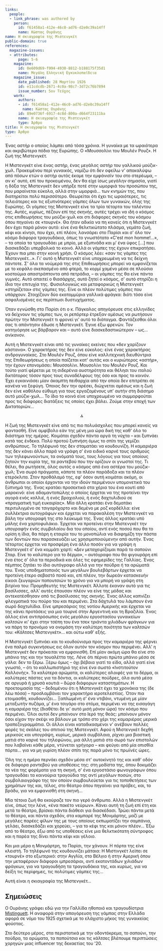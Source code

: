 ```yaml
---
links:
  people:
  - link_phrase: was authored by
    person:
      id: f61458a1-412e-46c0-ad76-d2e0c39a14ff
      name: Κώστας Ουράνης
name: Η σκιαγραφία της Μιστενγκέτ
public-domain: true
references:
  magazine-issues:
  - attributes:
      page: 5-6
    magazine:
      id: 0e609d69-f994-4930-8812-b188175f35d1
      name: Μεγάλη Ελληνική Εγκυκλοπαίδεια
    magazine_issue:
      date_published: 28 Μαρτίου 1926
      id: e11cdcdb-2671-4c0a-98c7-3d72c76b7894
      issue_number: 5ον Τεύχος
    work:
      authors:
      - id: f61458a1-412e-46c0-ad76-d2e0c39a14ff
        name: Κώστας Ουράνης
      id: 89e0736f-6917-4c8d-800a-d664f23111ba
      name: Η σκιαγραφία της Μιστενγκέτ
      type: Άρθρο
title: Η σκιαγραφία της Μιστενγκέτ
type: Άρθρο
---
```


<main class="content" itemprop="text">
<p>Ένας αστήρ ο οποίος λάμπει από τόσα χρόνια. Η γυναίκα με τα ωραιότερα και ακριβώτερα πόδια της Ευρώπης. Ο «Μουσσολίνι
του Μουλέν Ρουζ». Η ζωή της Μιστενγκέτ.</p>

<p>Η Μιστενγκέτ είνε ένας αστήρ, ένας μεγάλος αστήρ του γαλλικού μούζικ-χωλ. Προκειμένου περί γυναικός, νομίζω ότι δεν
οφείλω ν' αποκαλύψω από πόσων ετών ο αστήρ αυτός έκαμε την εμφάνισίν του στο στερέωμα, &ndash; αν κι' αυτό, επί του
προκειμένου, δεν θα είχε ίσως μεγάλην σημασία, γιατί η δόξα της Μιστενγκέτ δεν υπήρξε ποτέ στην ωμορφιά του προσώπου
της, που μαραίνεται εύκολα, αλλά στην ωμορφιά... των κνημών της, που διατηρείται πολύ περισσότερο. Θεωρείται ότι έχει
τις ωραιότερες, τις τελειότερες και τις εξυπνότερες γάμπες όλων των γυναικών, όλης της Ευρώπης. Οι γάμπες της Μιστενγκέτ
είνε τα τρία τέταρτα του ταλέντου της. Αυτές, κυρίως, πέζουν επί της σκηνής, αυτές τρέχει να ιδή ο κόσμος στις
επιθεωρήσεις του μούζικ-χωλ και στι διάφορες σκηνές του κόσμου όπου πηγαίνει σε «τουρνέ». Θα ήταν αδικία να πη κανείς
ότι η Μιστενγκέτ δεν έχει παρά μόνον αυτό: είνε ένα θελκτικώτατο πλάσμα, γεμάτο ζωή, κέφι και κίνησι, που έχει, επί
πλέον, λανσάρει στο Παρίσι και σ' όλο τον κόσμο διάφορα τραγουδάκια, όπως το γνωστότατο «C'est mon homme!...», &ndash;
τα οποία τα τραγουδάει με μπρίο, με εξυπνάδα και μ' ένα ύφος [...] που διασκεδάζει υπερβολικά το κοινό. Αλλά οι γάμπες
της έχουν επικρατήσει. Έχουν πια μπει στην κοινή χρήσι. Ο κόσμος λέει: «σαν τις γάμπες της Μιστενγκέτ...». Γι' αυτό η
Μιστενγκέτ είνε υποχρεωμένη να τις δείχνη πάντοτε. Σ' όλα τα νούμερά της στις Επιθεωρήσεις μπορεί να εμφανίζεται με το
κεφάλο σκεπασμένο από φτερά, το κορμί χαμένο μέσα σε πλούσια κοστούμια απαστράπτοντα από πετράδια, &ndash; οι γάμπες της
θα είνε πάντα γυμνές. Αυτό απαιτεί ο θιασάρχης, αυτό ζητεί ο κόσμος, σ' αυτό στηρίζει η ίδια την επιτυχία της.
Φυσιολογικώς και μεταφορικώς η Μιστενγκέτ «στηρίζεται» στις γάμπες της. Είνε οι πλέον πολύτιμες γάμπες που υπάρχουν.
Στοιχίζουν δύο εκατομμύρια γαλλικά φράγκα: διότι τόσο είνε ασφαλισμένες εις περίπτωσι δυστυχήματος.</p>

<p>Όταν εγνώσθη στο Παρίσι ότι ο κ. Πάγκαλος απηγόρευσε στις ελληνίδες να δείχνουν τις γάμπες των, οι ρεπόρτερ έτρεξαν
αμέσως να ρωτήσουν πρώτην την Μιστενγκέτ τι φρονεί γι' αυτό το διάταγμα. Φαντάζεσθαι όλοι σας τι απάντησιν έδωσε η
Μιστενγκέτ. Έγινε έξω φρενών. Τον κατηγόρησε ως βάρβαρον και &ndash; αυτό είνε διασκεδαστικώτερον &ndash; ως...
ανίκανον.</p>

<p>Αυτή η Μιστενγκέτ είναι από τις γυναίκες εκείνες που «δεν χαρίζουν κάστανα». Ο χαρακτήρας της δεν είνε εύκολος: είνε
ένας χαρακτήρας ανδρογυναίκας. Στο Μουλέν Ρουζ, όπου είνε καλλιτεχνική διευθύντρια της Επιθεωρήσεως η οποία παίζεται
κατ' αυτάς και ο κυριώτερος «αστήρ», την έχουν επονομάσει: Μουσσολίνι. Μουσολίνι του Μουλέν Ρουζ. Και τούτο γιατί
φέρεται με τη σιδερένια αυστηρότητα και θέλησι του ιταλού δικτάτορος τόσον προς τους συναδέλφους της όσο και προς το
κοινόν. Έχει εγκαινιάσει μίαν άκαμπτη πειθαρχία από την οποία δεν επιτρέπει σε κανένα να ξεφύγη. Όποιος δεν την αρέσει,
διώχνεται αμέσως και η ζωή δεν είνε καθόλου εύθυμη για τους εργαζομένους υπ' αυτήν στη διάσημο αυτό μούζικ-χωλ... Το
ίδιο το κοινό είνε υποχρεωμένο να συμμορφούται προς τις διάφορες διατάξεις τις οποίες έχει βάλει. Ζούμε στην εποχή των
Δικτατοριών...</p>

<div style="text-align: center; margin-bottom: 1em">⁂</div>

<p>Η ζωή της Μιστενγκέτ είνε από τις πιο πολυάσχολες που μπορεί κανείς να φαντασθή. Είνε αμφίβολο εάν της μένη μια ώρα δική
της καθ' όλο το διάστημα της ημέρας. Κοιμάται σχεδόν πάντα αργά τη νύχτα &ndash; και ξυπνάει κατά τας ένδεκα. Πολύ
προτού ξυπνήση όμως το σπίτι της γεμίζει ανθρώπους. Το τηλέφωνό της δεν σταματάει να κουδουνίζη. Η καμαριέρα της δεν
κάνει άλλο παρά να γράφη σ' ένα ειδικό καρνέ τους αριθμούς των τηλεφωνούντων, τα ονόματά τους, τους λόγους για τους
οποίους ζητούν την κυρία της, τα ραντεβού που την ορίζουν οι γνωστοί της. Τι θέλει, θα ρωτήσετε, όλος αυτός ο κόσμος από
ένα αστέρα του μούζικ-χωλ; Ένα σωρό πράγματα, κάποτε τα πλέον παράδοξα και τα πλέον ετερόκλιτα. Στον προθάλαμό της, εφ'
όσον αυτή κοιμάται ακόμη, οι άνθρωποι οι οποίοι έρχονται να την ιδούν περιμένουν υπομονετικά του ξύπνημά της. Ένας
κρατάει προσεκτικά στα χέρια του ένα κουτί από μαροκινό: είνε αδαμαντοπώλης ο οποίος έρχεται να της προτείνει την αγορά
ενός κολλιέ, ή ενός βραχιολιού, ή ενός δαχτυλιδιού σε «πραγματική τιμή ευκαιρίας». Μία άλλη κρατάει ένα δεματάκι
περιτυλιγμένο σε τσιγαρόχαρτο και δεμένο με ροζ κορδέλλα: είνε συλλέκτρια αυτογράφων και έρχεται να παρακαλέση την 
Μιστενγκέτ να βάλη την υπογραφή της στο λεύκωμά της. Ένας άλλος κρατάει υπό μάλης ένα χαρτοφυλάκιο. Έρχεται να προτείνει
στην Μιστενγκέτ την υπογραφήν ενός συμβολαίου δια του οποίου, αντί ενός ποσού που θα το ορίση η ίδια, θα πάρη η εταιρία
του το μονοπώλια να διαφημίζη την πάστα των δοντιών που παρασκευάζει ως χρησιμοποιούμενην από αυτήν. Ένας τέταρτος
έρχεται να προσφέρη ένα άλλο ποσόν για να γράψη η Μιστενγκέτ σ' ένα κομμάτι χαρτί: «Δεν μεταχειρίζομαι παρά το σαπούνι
Σταρ. Είνε το καλύτερο για το δέρμα», &ndash; αυτόγραφο που θα φιγουράρη επί ένα έτος σ' όλα τα περιοδικά και όλες τις
εφημερίδες της Γαλλίας. Ένας πέμπτος ζητάει το ίδιο αυτόγραφο αλλά για την πούδρα ή τα αρώματά του. Ένας υποδηματοποιός
των μεγάλων βουλεβάρτων έρχεται να προτείνη έτερο σεβαστό ποσό και, επί πλέον, την δωρεάν κατασκευήν είκοσι ζευγαριών
παπουτσιών το χρόνο για να μπορή να γράψη στη βιτρίνα του: Προμηθευτής της Μιστενγκέτ. Άλλοτε έκαναν αυτό για τις
βασίλισσες, αλλ' αυτές έπαυσαν πλέον να είνε της μόδας και αντεκατέσθησαν από τις βασίλισσες της σκηνής. Ένας άλλος
καπνίζει φλεγματικά του πούρο του και περιμένει. Στα δάχτυλά του λάμπουν ένα σωρό δαχτυλίδια. Είνε ιμπρεσάριος της
νοτίου Αμερικής και έρχεται να της κάνει προτάσεις για μια τουρνέ στην Αργεντινή και τη Βραζιλία. Ένας άλλος είνε
αντιπρόσωπος ενός μεγάλου εργοστασίου γυναικείων καλτσών κι' έχει στην τσέπη του ένα τσεκ τριάντα χιλιάδων φράγκων για
να πάρη το προνόμιο να ονομάση την καλύτερη ποιότητα των καλτσών του: «Κάλτσες Μιστενγκέτ»... και ούτω καθ' εξής.</p>

<p>Η Μιστενγκέτ ξυπνάει και το κουδούνισμα προς την καμαριέρα της φέρνει ένα παλμό συγκινήσεως εις όλον αυτόν τον κόσμον
που περιμένει. Αλλ' η Μιστενγκέτ δεν πρόκειται να εμφανισθή. Επί μίαν ακόμη ώρα θα είνε στο μπάνιο της και την
τουαλέττα της. Λένε ότι πέρνει πρώτα μπάνιο μέσα σε γάλα: δεν το ξέρω. Ξέρω όμως &ndash; όχι βέβαια γιατί το είδα, αλλά
γιατί είνε γνωστό, &ndash; ότι το καλλωπιστήριό της είνε ένα σωστό «Ινστιτούτον Καλλονής». Τα καλύτερα αρώματα, οι
καλύτερες αλοιφές για το δέρμα, οι καλύτερες πάστες για τα δόντια, οι καλύτερες πούδρες, όλα αυτά μέσα σε αργυρά ή χρυσά
κουτιά &ndash; δώρα διάφορων καταστημάτων. Η προετοιμασία της &ndash; δεδομένου ότι η Μιστενγκέτ έχει τα χρονάκια της
(δε λέω πόσα) &ndash; προσλαμβάνει τον χαρακτήρα ιεροτελεστίας. Όταν πια ετοιμασθή, κουδουνίζει... Ξαπλωμένη σ' ένα
ντιβάνι, ντυμένη με μίαν μεταξωτήν πυζάμα, μ' ένα τσιγάρο στο στόμα, περιμένει να της εισαγάγη η καμαριέρα της (διαθέτει
δε γι' αυτό μισή μόνον ώρα) τον κόσμο που περιμένει. Όλοι αυτοί δεν μπαίνουν στο Ιερό της θεάς: μπαίνουν μόνον όσοι
είχαν την σκέψι να βάλουν με τρόπο στο χέρι της καμαριέρας μερικά τραπεζογραμμάτια. Οι άλλοι είναι καταδικασμένοι ν'
ανέβουν πολλές φορές τις σκάλες του σπιτιού της Μιστενγκέτ. Αφού η Μιστενγκέτ δεχθή μερικούς και υπογράψη, κυρίως,
μερικά συμβόλαια, ρίχνει μια βιαστική ματιά στο καρνέ του τηλεφώνου, μια άλλη ματιά στο σωρό των επιστολών που λαβαίνει
κάθε μέρα, ντύνεται γρήγορα &ndash; και φεύγει από μία οπισθία πόρτα... για να μη γυρίση πλέον σπίτι της παρά μόνο τις
πρωϊνές ώρες.</p>

<p>Όλη της η ημέρα περνάει σχεδόν μέσα στ' αυτοκίνητό της και καθ' οδόν σε διάφορα ραντεβού για υποθέσεις της: στη μοδίστα
της, όπου δοκιμάζει τα νέα της φορέματα για τη σκηνή, σ' ένα εργοστάσιο φωνογράφων όπου τραγουδάει τα καινούρια
τραγούδια της αντί μεγάλων ποσών, στο συμβολαιογράφο της τον οποίον συμβουλεύεται για τις τοποθετήσεις των χρημάτων της
και, τέλος, στο θέατρο όπου πηγαίνει για πρόβες, και, το βράδυ, για να εμφανισθή στη σκηνή...</p>

<p>Μία τέτοια ζωή θα εκούραζε τον πιο γερό άνθρωπο. Αλλά η Μιστενγκέτ είνε, όπως την λένε, «ένα πακέτο νεύρων». Κάνει αυτή
τη ζωή επί έτη και μετά το θέατρο, βρίσκει πάντα διάθεσι για διασκέδασι. Τρώει πάντα μετά το θέατρο, και πάντα σχεδόν,
στα καμπαρέ της Μονμάρτης, μαζί με μεγάλες παρέες φίλων της με τους οποίους εκπωματίζει την σαμπάνια, γελάει,
διασκεδάζει και χορεύει, &ndash; για το κέφι της και μόνον πλέον... Έξω από το θέατρο, έξω από τις υποθέσεις είνε μια
θελκτικότατη σύντροφος και η παρέα της δίνει πάντα κέφι και γέλοιο.</p>

<p>Και μια μέρα η Μονμάρτρη, το Παρίσι, την χάνουν. Η πόρτα της είνε κλειστή. Το τηλέφωνό της κουδουνίζει μάταια: Η
Μιστινγκέτ λείπει σε «τουρνέ» στο εξωτερικό: στην Αγγλία, στο Βέλγιο ή στην Αμερική όπου την μεταφέρουν διάφοροι
ιμπρεσάριοι, αντί εκατοντάδων χιλιάδων φράγκων, για να τραγουδήση τα τραγουδάκια της, και κυρίως, για να δείξη τις
περίφημες, τις πολύτιμες γάμπες της...</p>

<p>Αυτή είναι η σκιαγραφία της Μιστενγκέτ...</p>
</main>
<section class="notes">
<h2>Σημειώσεις</h2>

<p>Ο Ουράνης γράφει εδώ για την Γαλλίδα ηθοποιό και τραγουδίστρια <a href="https://en.wikipedia.org/wiki/Mistinguett">Mistinguett</a>.
Η αναφορά στην απαγόρευση της γάμπας στην Ελλάδα αφορά σε νόμο του 1925 σχετικά με το ελάχιστο μήκος της γυναικείας
φούστας.</p>

<p>Στο δεύτερο μέρος, στα περιστατικά με την οδοντόκρεμα, το σαπούνι, την πούδρα, τα αρώματα, τα παπούτσια και τις κάλτσες
βλέπουμε περιπτώσεις χορηγών μιας influencer της δεκαετίας του '20.</p>
</section>
